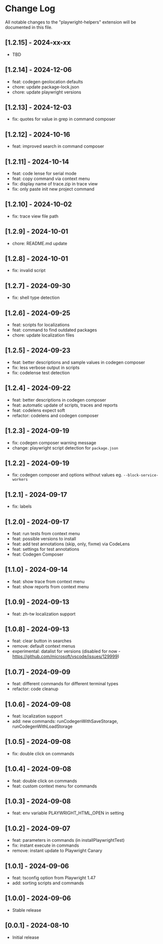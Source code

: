 # Change Log

All notable changes to the "playwright-helpers" extension will be documented in this file.

## [1.2.15] - 2024-xx-xx

- TBD

## [1.2.14] - 2024-12-06

- feat: codegen geolocation defaults
- chore: update package-lock.json
- chore: update playwright versions

## [1.2.13] - 2024-12-03

- fix: quotes for value in grep in command composer

## [1.2.12] - 2024-10-16

- feat: improved search in command composer

## [1.2.11] - 2024-10-14

- feat: code lense for serial mode
- feat: copy command via context menu
- fix: display name of trace.zip in trace view
- fix: only paste init new project command

## [1.2.10] - 2024-10-02

- fix: trace view file path

## [1.2.9] - 2024-10-01

- chore: README.md update

## [1.2.8] - 2024-10-01

- fix: invalid script

## [1.2.7] - 2024-09-30

- fix: shell type detection

## [1.2.6] - 2024-09-25

- feat: scripts for localizations
- feat: command to find outdated packages
- chore: update localization files

## [1.2.5] - 2024-09-23

- feat: better descriptions and sample values in codegen composer
- fix: less verbose output in scripts
- fix: codelense test detection

## [1.2.4] - 2024-09-22

- feat: better descriptions in codegen composer
- feat: automatic update of scripts, traces and reports
- feat: codelens expect soft
- refactor: codelens and codegen composer

## [1.2.3] - 2024-09-19

- fix: codegen composer warning message
- change: playwright script detection for `package.json`

## [1.2.2] - 2024-09-19

- fix: codegen composer and options without values eg. `--block-service-workers`

## [1.2.1] - 2024-09-17

- fix: labels

## [1.2.0] - 2024-09-17

- feat: run tests from context menu
- feat: possible versions to install
- feat: add test annotations (skip, only, fixme) via CodeLens
- feat: settings for test annotations
- feat: Codegen Composer

## [1.1.0] - 2024-09-14

- feat: show trace from context menu
- feat: show reports from context menu

## [1.0.9] - 2024-09-13

- feat: zh-tw localization support

## [1.0.8] - 2024-09-13

- feat: clear button in searches
- remove: default context menus
- experimental: datalist for versions (disabled for now - https://github.com/microsoft/vscode/issues/129999)

## [1.0.7] - 2024-09-09

- feat: different commands for different terminal types
- refactor: code cleanup

## [1.0.6] - 2024-09-08

- feat: localization support
- add: new commands: runCodegenWithSaveStorage, runCodegenWithLoadStorage

## [1.0.5] - 2024-09-08

- fix: double click on commands

## [1.0.4] - 2024-09-08

- feat: double click on commands
- feat: custom context menu for commands

## [1.0.3] - 2024-09-08

- feat: env variable PLAYWRIGHT_HTML_OPEN in setting

## [1.0.2] - 2024-09-07

- feat: parameters in commands (in installPlaywrightTest)
- fix: instant execute in commands
- remove: instant update to Playwright Canary

## [1.0.1] - 2024-09-06

- feat: tsconfig option from Playwright 1.47
- add: sorting scripts and commands

## [1.0.0] - 2024-09-06

- Stable release

## [0.0.1] - 2024-08-10

- Initial release
